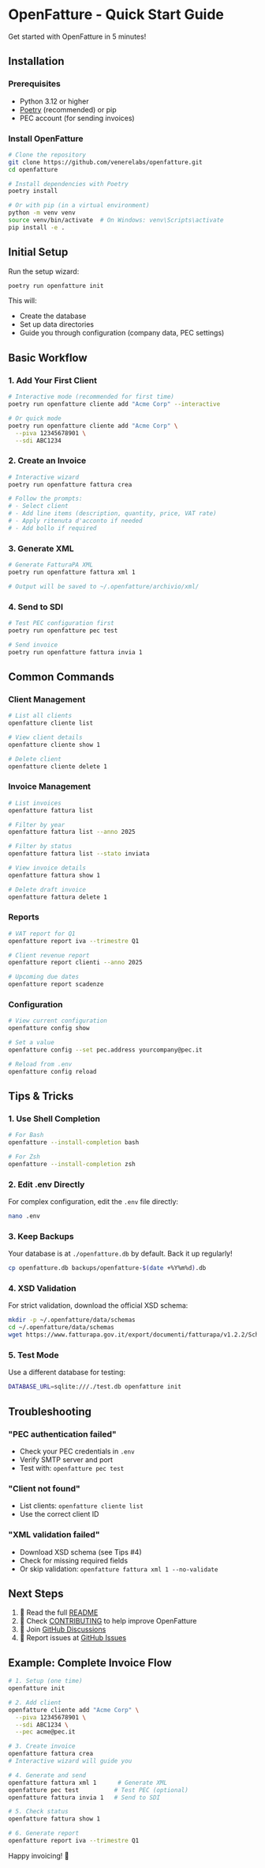 # OpenFatture - Quick Start Guide

Get started with OpenFatture in 5 minutes!

## Installation

### Prerequisites
- Python 3.12 or higher
- [Poetry](https://python-poetry.org/docs/#installation) (recommended) or pip
- PEC account (for sending invoices)

### Install OpenFatture

```bash
# Clone the repository
git clone https://github.com/venerelabs/openfatture.git
cd openfatture

# Install dependencies with Poetry
poetry install

# Or with pip (in a virtual environment)
python -m venv venv
source venv/bin/activate  # On Windows: venv\Scripts\activate
pip install -e .
```

## Initial Setup

Run the setup wizard:

```bash
poetry run openfatture init
```

This will:
- Create the database
- Set up data directories
- Guide you through configuration (company data, PEC settings)

## Basic Workflow

### 1. Add Your First Client

```bash
# Interactive mode (recommended for first time)
poetry run openfatture cliente add "Acme Corp" --interactive

# Or quick mode
poetry run openfatture cliente add "Acme Corp" \
  --piva 12345678901 \
  --sdi ABC1234
```

### 2. Create an Invoice

```bash
# Interactive wizard
poetry run openfatture fattura crea

# Follow the prompts:
# - Select client
# - Add line items (description, quantity, price, VAT rate)
# - Apply ritenuta d'acconto if needed
# - Add bollo if required
```

### 3. Generate XML

```bash
# Generate FatturaPA XML
poetry run openfatture fattura xml 1

# Output will be saved to ~/.openfatture/archivio/xml/
```

### 4. Send to SDI

```bash
# Test PEC configuration first
poetry run openfatture pec test

# Send invoice
poetry run openfatture fattura invia 1
```

## Common Commands

### Client Management
```bash
# List all clients
openfatture cliente list

# View client details
openfatture cliente show 1

# Delete client
openfatture cliente delete 1
```

### Invoice Management
```bash
# List invoices
openfatture fattura list

# Filter by year
openfatture fattura list --anno 2025

# Filter by status
openfatture fattura list --stato inviata

# View invoice details
openfatture fattura show 1

# Delete draft invoice
openfatture fattura delete 1
```

### Reports
```bash
# VAT report for Q1
openfatture report iva --trimestre Q1

# Client revenue report
openfatture report clienti --anno 2025

# Upcoming due dates
openfatture report scadenze
```

### Configuration
```bash
# View current configuration
openfatture config show

# Set a value
openfatture config --set pec.address yourcompany@pec.it

# Reload from .env
openfatture config reload
```

## Tips & Tricks

### 1. Use Shell Completion

```bash
# For Bash
openfatture --install-completion bash

# For Zsh
openfatture --install-completion zsh
```

### 2. Edit .env Directly

For complex configuration, edit the `.env` file directly:

```bash
nano .env
```

### 3. Keep Backups

Your database is at `./openfatture.db` by default. Back it up regularly!

```bash
cp openfatture.db backups/openfatture-$(date +%Y%m%d).db
```

### 4. XSD Validation

For strict validation, download the official XSD schema:

```bash
mkdir -p ~/.openfatture/data/schemas
cd ~/.openfatture/data/schemas
wget https://www.fatturapa.gov.it/export/documenti/fatturapa/v1.2.2/Schema_del_file_xml_FatturaPA_v1.2.2.xsd
```

### 5. Test Mode

Use a different database for testing:

```bash
DATABASE_URL=sqlite:///./test.db openfatture init
```

## Troubleshooting

### "PEC authentication failed"
- Check your PEC credentials in `.env`
- Verify SMTP server and port
- Test with: `openfatture pec test`

### "Client not found"
- List clients: `openfatture cliente list`
- Use the correct client ID

### "XML validation failed"
- Download XSD schema (see Tips #4)
- Check for missing required fields
- Or skip validation: `openfatture fattura xml 1 --no-validate`

## Next Steps

1. 📖 Read the full [README](README.md)
2. 🤝 Check [CONTRIBUTING](CONTRIBUTING.md) to help improve OpenFatture
3. 💬 Join [GitHub Discussions](https://github.com/venerelabs/openfatture/discussions)
4. 🐛 Report issues at [GitHub Issues](https://github.com/venerelabs/openfatture/issues)

## Example: Complete Invoice Flow

```bash
# 1. Setup (one time)
openfatture init

# 2. Add client
openfatture cliente add "Acme Corp" \
  --piva 12345678901 \
  --sdi ABC1234 \
  --pec acme@pec.it

# 3. Create invoice
openfatture fattura crea
# Interactive wizard will guide you

# 4. Generate and send
openfatture fattura xml 1      # Generate XML
openfatture pec test          # Test PEC (optional)
openfatture fattura invia 1   # Send to SDI

# 5. Check status
openfatture fattura show 1

# 6. Generate report
openfatture report iva --trimestre Q1
```

Happy invoicing! 🧾
